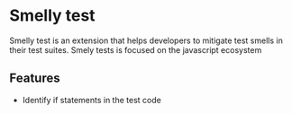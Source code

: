 # Smelly test

Smelly test is an extension that helps developers to mitigate test smells in their test suites. Smely tests
is focused on the javascript ecosystem

## Features

- Identify if statements in the test code